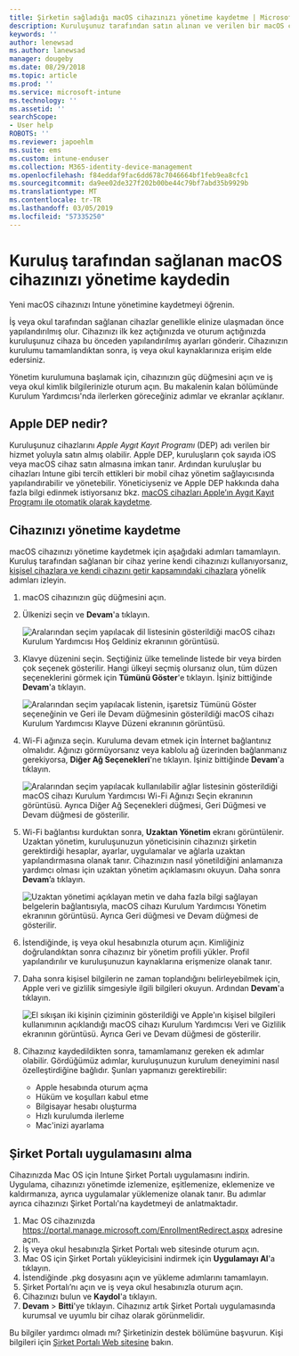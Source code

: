 ```yaml
---
title: Şirketin sağladığı macOS cihazınızı yönetime kaydetme | Microsoft Docs
description: Kuruluşunuz tarafından satın alınan ve verilen bir macOS cihazının Intune'a nasıl kaydedildiği açıklanır.
keywords: ''
author: lenewsad
ms.author: lanewsad
manager: dougeby
ms.date: 08/29/2018
ms.topic: article
ms.prod: ''
ms.service: microsoft-intune
ms.technology: ''
ms.assetid: ''
searchScope:
- User help
ROBOTS: ''
ms.reviewer: japoehlm
ms.suite: ems
ms.custom: intune-enduser
ms.collection: M365-identity-device-management
ms.openlocfilehash: f84eddaf9fac6dd678c7046664bf1feb9ea8cfc1
ms.sourcegitcommit: da9ee02de327f202b00be44c79bf7abd35b9929b
ms.translationtype: MT
ms.contentlocale: tr-TR
ms.lasthandoff: 03/05/2019
ms.locfileid: "57335250"
---
```

# <a name="enroll-your-organization-provided-macos-device-in-management"></a>Kuruluş tarafından sağlanan macOS cihazınızı yönetime kaydedin

Yeni macOS cihazınızı Intune yönetimine kaydetmeyi öğrenin.  

İş veya okul tarafından sağlanan cihazlar genellikle elinize ulaşmadan önce yapılandırılmış olur. Cihazınızı ilk kez açtığınızda ve oturum açtığınızda kuruluşunuz cihaza bu önceden yapılandırılmış ayarları gönderir. Cihazınızın kurulumu tamamlandıktan sonra, iş veya okul kaynaklarınıza erişim elde edersiniz. 

Yönetim kurulumuna başlamak için, cihazınızın güç düğmesini açın ve iş veya okul kimlik bilgilerinizle oturum açın. Bu makalenin kalan bölümünde Kurulum Yardımcısı'nda ilerlerken göreceğiniz adımlar ve ekranlar açıklanır.   

## <a name="what-is-apple-dep"></a>Apple DEP nedir?
Kuruluşunuz cihazlarını *Apple Aygıt Kayıt Programı* (DEP) adı verilen bir hizmet yoluyla satın almış olabilir. Apple DEP, kuruluşların çok sayıda iOS veya macOS cihaz satın almasına imkan tanır. Ardından kuruluşlar bu cihazları Intune gibi tercih ettikleri bir mobil cihaz yönetim sağlayıcısında yapılandırabilir ve yönetebilir. Yöneticiyseniz ve Apple DEP hakkında daha fazla bilgi edinmek istiyorsanız bkz. [macOS cihazları Apple’ın Aygıt Kayıt Programı ile otomatik olarak kaydetme](https://docs.microsoft.com/intune/device-enrollment-program-enroll-macos).  

## <a name="get-your-device-managed"></a>Cihazınızı yönetime kaydetme 
macOS cihazınızı yönetime kaydetmek için aşağıdaki adımları tamamlayın. Kuruluş tarafından sağlanan bir cihaz yerine kendi cihazınızı kullanıyorsanız, [kişisel cihazlara ve kendi cihazını getir kapsamındaki cihazlara](enroll-your-device-in-intune-macos-cp.md) yönelik adımları izleyin.  

1. macOS cihazınızın güç düğmesini açın. 
2. Ülkenizi seçin ve **Devam**'a tıklayın.  

   ![Aralarından seçim yapılacak dil listesinin gösterildiği macOS cihazı Kurulum Yardımcısı Hoş Geldiniz ekranının görüntüsü.](./media/macos-dep-welcome-1808.png)   
3. Klavye düzenini seçin. Seçtiğiniz ülke temelinde listede bir veya birden çok seçenek gösterilir. Hangi ülkeyi seçmiş olursanız olun, tüm düzen seçeneklerini görmek için **Tümünü Göster**'e tıklayın. İşiniz bittiğinde **Devam**'a tıklayın.  

   ![Aralarından seçim yapılacak listenin, işaretsiz Tümünü Göster seçeneğinin ve Geri ile Devam düğmesinin gösterildiği macOS cihazı Kurulum Yardımcısı Klayve Düzeni ekranının görüntüsü.](./media/macos-dep-keyboard-1808.png)  
4. Wi-Fi ağınıza seçin. Kuruluma devam etmek için İnternet bağlantınız olmalıdır. Ağınızı görmüyorsanız veya kablolu ağ üzerinden bağlanmanız gerekiyorsa, **Diğer Ağ Seçenekleri**'ne tıklayın. İşiniz bittiğinde **Devam**'a tıklayın.  

   ![Aralarından seçim yapılacak kullanılabilir ağlar listesinin gösterildiği macOS cihazı Kurulum Yardımcısı Wi-Fi Ağınızı Seçin ekranının görüntüsü. Ayrıca Diğer Ağ Seçenekleri düğmesi, Geri Düğmesi ve Devam düğmesi de gösterilir.](./media/macos-dep-wifi-1808.png)  
5. Wi-Fi bağlantısı kurduktan sonra, **Uzaktan Yönetim** ekranı görüntülenir. Uzaktan yönetim, kuruluşunuzun yöneticisinin cihazınızı şirketin gerektirdiği hesaplar, ayarlar, uygulamalar ve ağlarla uzaktan yapılandırmasına olanak tanır. Cihazınızın nasıl yönetildiğini anlamanıza yardımcı olması için uzaktan yönetim açıklamasını okuyun. Daha sonra **Devam**’a tıklayın.  

   ![Uzaktan yönetimi açıklayan metin ve daha fazla bilgi sağlayan belgelerin bağlantısıyla, macOS cihazı Kurulum Yardımcısı Yönetim ekranının görüntüsü. Ayrıca Geri düğmesi ve Devam düğmesi de gösterilir.](./media/macos-dep-remote-management-1-1808.png)  
6. İstendiğinde, iş veya okul hesabınızla oturum açın. Kimliğiniz doğrulandıktan sonra cihazınız bir yönetim profili yükler. Profil yapılandırılır ve kuruluşunuzun kaynaklarına erişmenize olanak tanır.  
7. Daha sonra kişisel bilgilerin ne zaman toplandığını belirleyebilmek için, Apple veri ve gizlilik simgesiyle ilgili bilgileri okuyun. Ardından **Devam**'a tıklayın.  

   ![El sıkışan iki kişinin çiziminin gösterildiği ve Apple'ın kişisel bilgileri kullanımının açıklandığı macOS cihazı Kurulum Yardımcısı Veri ve Gizlilik ekranının görüntüsü. Ayrıca Geri ve Devam düğmesi de gösterilir.](./media/macos-dep-apple-data-privacy-1808.png)  
8. Cihazınız kaydedildikten sonra, tamamlamanız gereken ek adımlar olabilir. Gördüğümüz adımlar, kuruluşunuzun kurulum deneyimini nasıl özelleştirdiğine bağlıdır. Şunları yapmanızı gerektirebilir:
    * Apple hesabında oturum açma
    * Hüküm ve koşulları kabul etme
    * Bilgisayar hesabı oluşturma
    * Hızlı kurulumda ilerleme
    * Mac'inizi ayarlama  
## <a name="get-the-company-portal-app"></a>Şirket Portalı uygulamasını alma      
Cihazınızda Mac OS için Intune Şirket Portalı uygulamasını indirin. Uygulama, cihazınızı yönetimde izlemenize, eşitlemenize, eklemenize ve kaldırmanıza, ayrıca uygulamalar yüklemenize olanak tanır. Bu adımlar ayrıca cihazınızı Şirket Portalı'na kaydetmeyi de anlatmaktadır.  
1. Mac OS cihazınızda https://portal.manage.microsoft.com/EnrollmentRedirect.aspx adresine açın.
2. İş veya okul hesabınızla Şirket Portalı web sitesinde oturum açın. 
3. Mac OS için Şirket Portalı yükleyicisini indirmek için **Uygulamayı Al**'a tıklayın.
4. İstendiğinde .pkg dosyasını açın ve yükleme adımlarını tamamlayın.
4. Şirket Portalı’nı açın ve iş veya okul hesabınızla oturum açın.
5. Cihazınızı bulun ve **Kaydol**'a tıklayın.
6. **Devam** > **Bitti**'ye tıklayın. Cihazınız artık Şirket Portalı uygulamasında kurumsal ve uyumlu bir cihaz olarak görünmelidir.

Bu bilgiler yardımcı olmadı mı? Şirketinizin destek bölümüne başvurun. Kişi bilgileri için [Şirket Portalı Web sitesine](https://go.microsoft.com/fwlink/?linkid=2010980) bakın.
